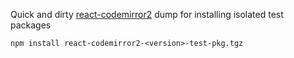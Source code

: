 Quick and dirty [react-codemirror2](https://github.com/scniro/react-codemirror2) dump for installing isolated test packages

```
npm install react-codemirror2-<version>-test-pkg.tgz
```